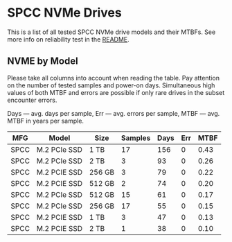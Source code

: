 SPCC NVMe Drives
================

This is a list of all tested SPCC NVMe drive models and their MTBFs. See more
info on reliability test in the [README](https://github.com/linuxhw/SMART).

NVME by Model
------------

Please take all columns into account when reading the table. Pay attention on the
number of tested samples and power-on days. Simultaneous high values of both MTBF
and errors are possible if only rare drives in the subset encounter errors.

Days — avg. days per sample,
Err  — avg. errors per sample,
MTBF — avg. MTBF in years per sample.

| MFG       | Model              | Size   | Samples | Days  | Err   | MTBF   |
|-----------|--------------------|--------|---------|-------|-------|--------|
| SPCC      | M.2 PCIe SSD       | 1 TB   | 17      | 156   | 0     | 0.43   |
| SPCC      | M.2 PCIe SSD       | 2 TB   | 3       | 93    | 0     | 0.26   |
| SPCC      | M.2 PCIE SSD       | 256 GB | 3       | 79    | 0     | 0.22   |
| SPCC      | M.2 PCIE SSD       | 512 GB | 2       | 74    | 0     | 0.20   |
| SPCC      | M.2 PCIe SSD       | 512 GB | 15      | 61    | 0     | 0.17   |
| SPCC      | M.2 PCIe SSD       | 256 GB | 17      | 55    | 0     | 0.15   |
| SPCC      | M.2 PCIE SSD       | 1 TB   | 3       | 47    | 0     | 0.13   |
| SPCC      | M.2 PCIE SSD       | 2 TB   | 1       | 38    | 0     | 0.10   |

